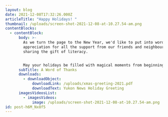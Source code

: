 ```yaml
---
layout: blog
date: 2021-12-08T17:32:26.000Z
articleTitle: "Happy Holidays! "
thumbnail: /uploads/screen-shot-2021-12-08-at-10.27.54-am.png
contentBlocks:
  - contentBlock:
      body: >-
        As we turn the page to the New Year, we'd like to put into words our
        appreciation for all the support from our friends and neighbours in
        sharing the gift of literacy. 


        May your holidays be filled with magical moments from beginning to end!
      subTitle: A Word of Thanks
      downloads:
        - downloadObject:
            downloadLink: /uploads/xmas-greeting-2021.pdf
            downloadText: Yukon News Holiday Greeting
      imagesVideosList:
        - imagesVideos:
            image: /uploads/screen-shot-2021-12-08-at-10.27.54-am.png
id: post-h6M_Nx8f5
---
```

